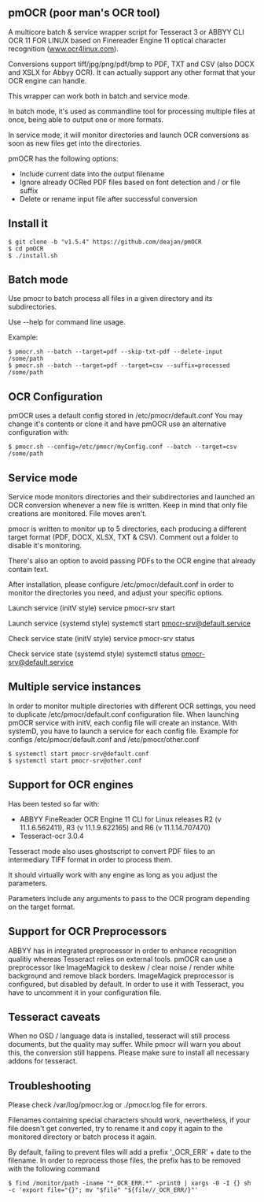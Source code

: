 ## pmOCR (poor man's OCR tool)

A multicore batch & service wrapper script for Tesseract 3 or ABBYY CLI OCR 11 FOR LINUX based on Finereader Engine 11 optical character recognition (www.ocr4linux.com).

Conversions support tiff/jpg/png/pdf/bmp to PDF, TXT and CSV (also DOCX and XSLX for Abbyy OCR). It can actually support any other format that your OCR engine can handle.

This wrapper can work both in batch and service mode.

In batch mode, it's used as commandline tool for processing multiple files at once, being able to output one or more formats.

In service mode, it will monitor directories and launch OCR conversions as soon as new files get into the directories.

pmOCR has the following options:
- Include current date into the output filename
- Ignore already OCRed PDF files based on font detection and / or file suffix
- Delete or rename input file after successful conversion

## Install it

    $ git clone -b "v1.5.4" https://github.com/deajan/pmOCR
    $ cd pmOCR
    $ ./install.sh

## Batch mode

Use pmocr to batch process all files in a given directory and its subdirectories.

Use --help for command line usage.

Example:

    $ pmocr.sh --batch --target=pdf --skip-txt-pdf --delete-input /some/path
    $ pmocr.sh --batch --target=pdf --target=csv --suffix=processed /some/path

## OCR Configuration

pmOCR uses a default config stored in /etc/pmocr/default.conf
You may change it's contents or clone it and have pmOCR use an alternative configuration with:

    $ pmocr.sh --config=/etc/pmocr/myConfig.conf --batch --target=csv /some/path

## Service mode

Service mode monitors directories and their subdirectories and launched an OCR conversion whenever a new file is written.
Keep in mind that only file creations are monitored. File moves aren't.

pmocr is written to monitor up to 5 directories, each producing a different target format (PDF, DOCX, XLSX, TXT & CSV). Comment out a folder to disable it's monitoring.

There's also an option to avoid passing PDFs to the OCR engine that already contain text.

After installation, please configure /etc/pmocr/default.conf in order to monitor the directories you need, and adjust your specific options.

Launch service (initV style)
service pmocr-srv start

Launch service (systemd style)
systemctl start pmocr-srv@default.service

Check service state (initV style)
service pmocr-srv status

Check service state (systemd style)
systemctl status pmocr-srv@default.service

## Multiple service instances

In order to monitor multiple directories with different OCR settings, you need to duplicate /etc/pmocr/default.conf configuration file.
When launching pmOCR service with initV, each config file will create an instance.
With systemD, you have to launch a service for each config file. Example for configs /etc/pmocr/default.conf and /etc/pmocr/other.conf

    $ systemctl start pmocr-srv@default.conf
    $ systemctl start pmocr-srv@other.conf

## Support for OCR engines

Has been tested so far with:
- ABBYY FineReader OCR Engine 11 CLI for Linux releases R2 (v 11.1.6.562411), R3 (v 11.1.9.622165) and R6 (v 11.1.14.707470)
- Tesseract-ocr 3.0.4

Tesseract mode also uses ghostscript to convert PDF files to an intermediary TIFF format in order to process them.

It should virtually work with any engine as long as you adjust the parameters.

Parameters include any arguments to pass to the OCR program depending on the target format.

## Support for OCR Preprocessors

ABBYY has in integrated preprocessor in order to enhance recognition qualitiy whereas Tesseract relies on external tools.
pmOCR can use a preprocessor like ImageMagick to deskew / clear noise / render white background and remove black borders. 
ImageMagick preprocessor is configured, but disabled by default.
In order to use it with Tesseract, you have to uncomment it in your configuration file.

## Tesseract caveats

When no OSD / language data is installed, tesseract will still process documents, but the quality may suffer.
While pmocr will warn you about this, the conversion still happens.
Please make sure to install all necessary addons for tesseract.

## Troubleshooting

Please check /var/log/pmocr.log or ./pmocr.log file for errors.

Filenames containing special characters should work, nevertheless, if your file doesn't get converted, try to rename it and copy it again to the monitored directory or batch process it again.

By default, failing to prevent files will add a prefix '_OCR_ERR' + date to the filename.
In order to reprocess those files, the prefix has to be removed with the following command

    $ find /monitor/path -iname "*_OCR_ERR.*" -print0 | xargs -0 -I {} sh -c 'export file="{}"; mv "$file" "${file//_OCR_ERR/}"'

